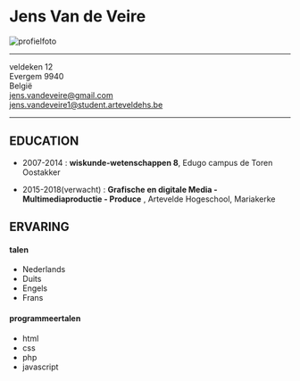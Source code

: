 Jens Van de Veire
=================
![profielfoto](/images/profiel)

---------------------------------------------
veldeken 12 <br>
Evergem 9940 <br>
België <br>
jens.vandeveire@gmail.com <br>
jens.vandeveire1@student.arteveldehs.be <br>


----------------------------------------------

EDUCATION
---------

- 2007-2014
: **wiskunde-wetenschappen 8**, Edugo campus de Toren Oostakker

- 2015-2018(verwacht)
: **Grafische en digitale Media - Multimediaproductie - Produce** , Artevelde Hogeschool, Mariakerke

ERVARING
---------

#### **talen**
- Nederlands
- Duits
- Engels
- Frans

#### **programmeertalen**
- html
- css
- php
- javascript